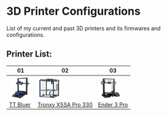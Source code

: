 # 3D Printer Configurations
 List of my current and past 3D printers and its firmwares and configurations. 

## Printer List:
01 | 02 | 03 
--------|------|------
<img align="left" width=60 src="docs/images/bluer.jpg" /> | <img align="center" width=60 src="docs/images/tronxy.jpg" /> | <img align="left" width=60 src="docs/images/e3pro.jpg" />
| [TT Bluer](bluer/README.md)|[Tronxy X5SA Pro 330](x5sa_pro/README.md)|[Ender 3 Pro](e3pro/README.md)

